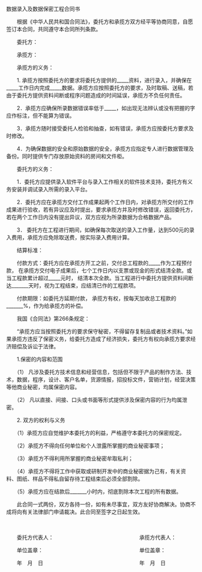 



数据录入及数据保密工程合同书



 

　　根据《中华人民共和国合同法》，委托方和承揽方双方经平等协商同意，自愿签订本合同，共同遵守本合同所列条款。

　　委托方：

　　承揽方：

　　承揽方的义务：

　　1. 承揽方按照委托方的要求将委托方提供的_____资料，进行录入，并确保在_____工作日内完成_____数据。承揽方应按照委托方的要求，及时取稿、送稿，若由于委托方提供资料间断或程序问题造成的时间延误，承揽方不负任何责任。

　　2．承揽方应确保所录数据错误率低于_____，如出现无法辨认或没有把握的字应作标注，但不能算为错误。

　　3．承揽方随时接受委托人检验和抽查，如有错误，承揽方应按委托方要求及时修改。

　　4．为确保数据的安全和原始数据的安全，承揽方应指定专人进行数据管理及备份。同时提供专门存放原始资料的房间和文件柜。

　　委托方的义务：

　　1．委托方应提供录入软件平台与录入工作相关的软件技术支持，委托方有义务安装并调试录入所需的录入平台。

　　2．委托方应在承揽方交付工作成果起两个工作日内，对承揽方所交付的工作成果进行验收，若有异议应及时提出，要求承揽方并及时修改错误，返回委托方，若在两个工作日内没有提出异议，双方应视为所录数据为合格数据产品。

　　3． 委托方在工程进行期间，如确保每次取送的录入工作量，达到500元的录入费用，承揽方应免除取送费，按实际录入费用计算。

　　结算标准：

　　付款方式：委托方应在承揽方开工之前，交付总工程款的_____作为工程预付款， 在承揽方交付电子成果后，七个工作日内以支票或现金的形式结清全款。或当工程款累计超过_____元时， 结清本次全款。当工程进行中委托方提供资料间断达_______天时，视为工程结束，应结清已作的工程款项。

　　付款期限：如委托方延期付款， 承揽方有权，按每天加收总工程款的_______%，作为给承揽方的补偿。

　　我国《合同法》第266条规定：

　　“承揽方应当按照委托方的要求保守秘密，不得留存复制品或者技术资料。”如果承揽方违反了保密义务，给委托方造成了经济损失，委托方有权向承揽方要求经济赔偿及诉讼于法律。

　　1.保密的内容和范围

　　（1） 凡涉及委托方技术信息和经营信息，包括但不限于产品的制作方法、技术，数据，程序，设计、客户名单，货源情报，招投标文件，营销计划，经营决策等他商业秘密，均属保密内容。

　　（2） 凡以直接、间接、口头或书面等形式提供涉及保密内容的行为均属泄密。

　　2. 双方的权利与义务

　　（1）承揽方应自觉维护本委托方的利益，严格遵守本委托方的保密规定。

　　（2）承揽方不得向任何单位和个人泄露所掌握的商业秘密事项；

　　（3）承揽方不得利用所掌握的商业秘密牟取私利；

　　（4）承揽方不得将工作中获取或研制开发中的商业秘密据为己有，有关资料、图纸、样品不得私自留存待工程结束后必须全部割除。

　　（5）承揽方应在结款后_______小时内，彻底割除本次工程的所有数据。

　　此合同一式两份，双方各持一份，如有未尽事宜，双方友好协商解决。协商不成将向有关法律部门申请裁决。此合同至签字之日起生效。　　

　　

　　委托方代表人：　　　　　　　　　　　　　　 　　承揽方代表人：

　　单位盖章：　　　　　　　　　　　　　　　　　　 单位盖章：

　　年　月　日　　　　　　　　　　　　　　　　　　 年　月　日